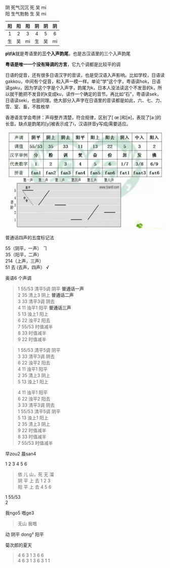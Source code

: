 阴  死气沉沉  死  吴  mi  
阳  生气勃勃  生  吴  mi  


| 阳 | 阳 | 阳 | 阴 | 阴 | 阴 |
|:---:| :---: |:---:|:---:|:---:|:---:|
| 1 | 2 | 3 | 4 | 5 | 6 |     
| 生 | 吴 | mi | 生 | 吴 | mi |





**p\t\k**就是粤语里的**三个入声韵尾**，也是古汉语里的三个入声韵尾  

**粤语是唯一一个没有降调的方言**，它九个调都是比较平的调  

日语的促音，还有很多日语汉字的音读，也是受汉语入声影响。比如学校，日语读gakkou，中间有个促音，和入声一模一样。单论“学”这个字，粤语读hok，日语读gaku，因为学这个字是个入声字，韵尾为k，日本人没法读这个不发音的k，所以就干脆把不发音的k变成ku，读作一个确定的音节。再比如“石”，粤语读sek，日语读seki，也是同理。绝大部分入声字在日语里的音读都是如此，六、七、力、雪、室、畜，不胜枚举  


香港语言学会粤拼：声母整齐清楚，符合规律，区别了[ œː]和[ɵ]，表现了[a:]的长音。缺点是韵尾的[y]被表示成了i，汉语拼音y写成j需要适应。  



![粤语六声九调](./img/粤语六声九调.jpg)  

普通话四声的五度标记法  

55（阴平，一声）  ヿ  
35（阳平，二声）  
214（上声，三声）  
51 去 (去声，四声）   √  

奥语6 个声调  
> 1  55/53  清平5调  阴平  **普通话一声**  
2  35   清上3  阴上  **普通话二声**  
3  33   清平3调  阴去  
4  11  浊平1  阳平  **普通话三声**  
5  13  浊上1  阳上  
6  22  浊平2  阳去  
7  55/53  时值减半  
8  33  时值减半  
9  22  时值减半  



>  1  55/53  清平5调  阴平  
3  33   清平3调  阴去  
6  22  浊平2  阳去  
4  11  浊平1  阳平   
2  35   清上3  阴上  
5  13  浊上1  阳上   

> 4  11  浊平1  阳平   
6  22  浊平2  阳去  
3  33   清平3调  阴去  
1  55/53  清平5调  阴平  
5  13  浊上1  阳上   
2  35   清上3  阴上  
9  22  时值减半  
8  33  时值减半  
7  55/53  时值减半  


早zou2  晨san4  



1 2 3 4 5 6 
> 依  儿  山，死  无  溜  
阴 平 上 去  1 2 3   
阳 平 上 去   4 5 6   

1  55/53  
2  

我ngo5 嘅ge3  
> 无山  我嘅  

动 阴平  dong² 阳平  

菊次郎的夏天  
> 4 6 3 1 3 6 6  
4 6 3 1 3 6 3 1 1  
 



